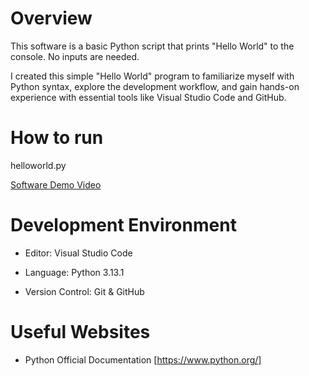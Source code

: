 # Overview

This software is a basic Python script that prints "Hello World" to the console. No inputs are needed.

I created this simple "Hello World" program to familiarize myself with Python syntax, explore the development workflow, and gain hands-on experience with essential tools like Visual Studio Code and GitHub.

# How to run

<Path to Python> helloworld.py

[Software Demo Video](https://www.youtube.com/watch?v=wU3OI6ioJmg)

# Development Environment

* Editor: Visual Studio Code

* Language: Python 3.13.1

* Version Control: Git & GitHub


# Useful Websites

* Python Official Documentation [https://www.python.org/]
